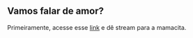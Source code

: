 ## Vamos falar de amor?

Primeiramente, acesse esse [link](https://www.youtube.com/watch?v=gM89Q5Eng_M) e dê stream para a mamacita.
